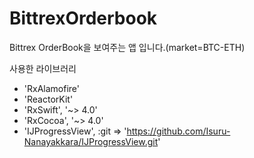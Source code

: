 # BittrexOrderbook
Bittrex OrderBook을 보여주는 앱 입니다.(market=BTC-ETH)


사용한 라이브러리
- 'RxAlamofire'
- 'ReactorKit'
- 'RxSwift',    '~> 4.0'
- 'RxCocoa',    '~> 4.0'
- 'IJProgressView', :git => 'https://github.com/Isuru-Nanayakkara/IJProgressView.git'
